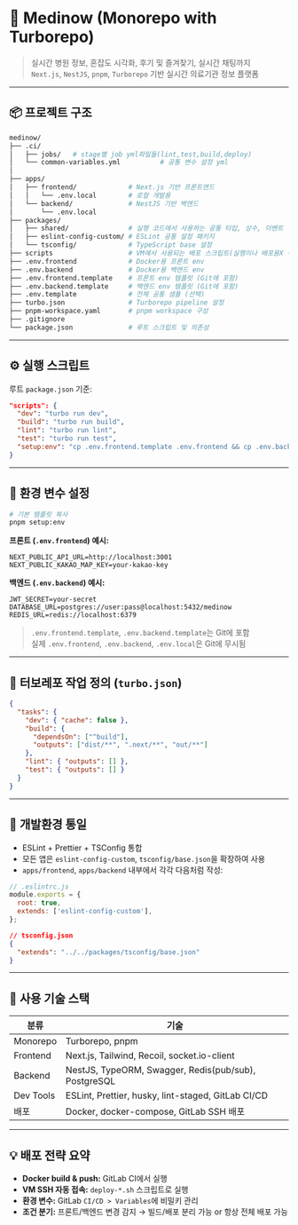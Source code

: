 # 🏥 Medinow (Monorepo with Turborepo)

> 실시간 병원 정보, 혼잡도 시각화, 후기 및 즐겨찾기, 실시간 채팅까지  
> `Next.js`, `NestJS`, `pnpm`, `Turborepo` 기반 실시간 의료기관 정보 플랫폼

---

## 📦 프로젝트 구조

```bash
medinow/
├── .ci/
│   ├── jobs/   # stage별 job yml파일들(lint,test,build,deploy)
│   └── common-variables.yml          # 공통 변수 설정 yml
│
├── apps/
│   ├── frontend/             # Next.js 기반 프론트엔드
│   │   └── .env.local        # 로컬 개발용
│   └── backend/              # NestJS 기반 백엔드
│       └── .env.local
├── packages/
│   ├── shared/               # 실행 코드에서 사용하는 공통 타입, 상수, 이벤트
│   ├── eslint-config-custom/ # ESLint 공통 설정 패키지
│   └── tsconfig/             # TypeScript base 설정
├── scripts                   # VM에서 사용되는 배포 스크립트(실행이나 배포용X 아카이브용)
├── .env.frontend             # Docker용 프론트 env
├── .env.backend              # Docker용 백엔드 env
├── .env.frontend.template    # 프론트 env 템플릿 (Git에 포함)
├── .env.backend.template     # 백엔드 env 템플릿 (Git에 포함)
├── .env.template             # 전체 공통 샘플 (선택)
├── turbo.json                # Turborepo pipeline 설정
├── pnpm-workspace.yaml       # pnpm workspace 구성
├── .gitignore
└── package.json              # 루트 스크립트 및 의존성
```

---

## ⚙️ 실행 스크립트

루트 `package.json` 기준:

```json
"scripts": {
  "dev": "turbo run dev",
  "build": "turbo run build",
  "lint": "turbo run lint",
  "test": "turbo run test",
  "setup:env": "cp .env.frontend.template .env.frontend && cp .env.backend.template .env.backend"
}
```

---

## 🔐 환경 변수 설정

```bash
# 기본 템플릿 복사
pnpm setup:env
```

**프론트 (`.env.frontend`) 예시:**

```env
NEXT_PUBLIC_API_URL=http://localhost:3001
NEXT_PUBLIC_KAKAO_MAP_KEY=your-kakao-key
```

**백엔드 (`.env.backend`) 예시:**

```env
JWT_SECRET=your-secret
DATABASE_URL=postgres://user:pass@localhost:5432/medinow
REDIS_URL=redis://localhost:6379
```

> `.env.frontend.template`, `.env.backend.template`는 Git에 포함  
> 실제 `.env.frontend`, `.env.backend`, `.env.local`은 Git에 무시됨

---

## 🧩 터보레포 작업 정의 (`turbo.json`)

```json
{
  "tasks": {
    "dev": { "cache": false },
    "build": {
      "dependsOn": ["^build"],
      "outputs": ["dist/**", ".next/**", "out/**"]
    },
    "lint": { "outputs": [] },
    "test": { "outputs": [] }
  }
}
```

---

## 🧪 개발환경 통일

- ESLint + Prettier + TSConfig 통합
- 모든 앱은 `eslint-config-custom`, `tsconfig/base.json`을 확장하여 사용
- `apps/frontend`, `apps/backend` 내부에서 각각 다음처럼 작성:

```js
// .eslintrc.js
module.exports = {
  root: true,
  extends: ['eslint-config-custom'],
};
```

```json
// tsconfig.json
{
  "extends": "../../packages/tsconfig/base.json"
}
```

---

## 🧰 사용 기술 스택

| 분류      | 기술                                                 |
| --------- | ---------------------------------------------------- |
| Monorepo  | Turborepo, pnpm                                      |
| Frontend  | Next.js, Tailwind, Recoil, socket.io-client          |
| Backend   | NestJS, TypeORM, Swagger, Redis(pub/sub), PostgreSQL |
| Dev Tools | ESLint, Prettier, husky, lint-staged, GitLab CI/CD   |
| 배포      | Docker, docker-compose, GitLab SSH 배포              |

---

## 💡 배포 전략 요약

- **Docker build & push:** GitLab CI에서 실행
- **VM SSH 자동 접속:** `deploy-*.sh` 스크립트로 실행
- **환경 변수:** GitLab `CI/CD > Variables`에 비밀키 관리
- **조건 분기:** 프론트/백엔드 변경 감지 → 빌드/배포 분리 가능 or 항상 전체 배포 가능
